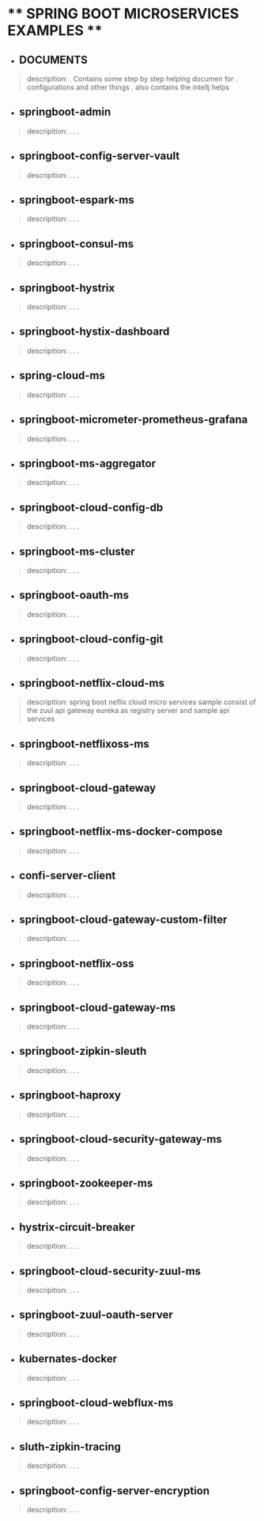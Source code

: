 # ** SPRING BOOT MICROSERVICES EXAMPLES **

* ## DOCUMENTS					
> descripition:
> . Contains some step by step helping documen for 
> . configurations and other things 
> .	also contains the intellj helps 

* ## springboot-admin	
> descripition:
> .
> .
> .		

* ## springboot-config-server-vault
> descripition:
> .
> .
> .

* ## springboot-espark-ms				
> descripition:
> .
> .
> .

* ## springboot-consul-ms
> descripition:
> .
> .
> .

* ## springboot-hystrix				
> descripition:
> .
> .
> .

* ## springboot-hystix-dashboard		
> descripition:
> .
> .
> .

* ## spring-cloud-ms					
> descripition:
> .
> .
> .

* ## springboot-micrometer-prometheus-grafana
> descripition:
> .
> .
> .

* ## springboot-ms-aggregator			
> descripition:
> .
> .
> .

* ## springboot-cloud-config-db			
> descripition:
> .
> .
> .

* ## springboot-ms-cluster
> descripition:
> .
> .
> .

* ## springboot-oauth-ms			
> descripition:
> .
> .
> .

* ## springboot-cloud-config-git			
> descripition:
> .
> .
> .

* ## springboot-netflix-cloud-ms
> descripition:
> spring boot neflix cloud micro services sample consist of the 
> zuul api gateway 
> eureka as registry server 
> and sample api services 

* ## springboot-netflixoss-ms				
> descripition:
> .
> .
> .

* ## springboot-cloud-gateway			
> descripition:
> .
> .
> .

* ## springboot-netflix-ms-docker-compose
> descripition:
> .
> .
> .

* ## confi-server-client				
> descripition:
> .
> .
> .

* ## springboot-cloud-gateway-custom-filter		
> descripition:
> .
> .
> .

* ## springboot-netflix-oss
> descripition:
> .
> .
> .

* ## springboot-cloud-gateway-ms			
> descripition:
> .
> .
> .

* ## springboot-zipkin-sleuth
> descripition:
> .
> .
> .

* ## springboot-haproxy				
> descripition:
> .
> .
> .

* ## springboot-cloud-security-gateway-ms		
> descripition:
> .
> .
> .

* ## springboot-zookeeper-ms
> descripition:
> .
> .
> .

* ## hystrix-circuit-breaker				
> descripition:
> .
> .
> .

* ## springboot-cloud-security-zuul-ms		
> descripition:
> .
> .
> .

* ## springboot-zuul-oauth-server
> descripition:
> .
> .
> .

* ## kubernates-docker				
> descripition:
> .
> .
> .

* ## springboot-cloud-webflux-ms
> descripition:
> .
> .
> .

* ## sluth-zipkin-tracing				
> descripition:
> .
> .
> .

* ## springboot-config-server-encryption
> descripition:
> .
> .
> .
